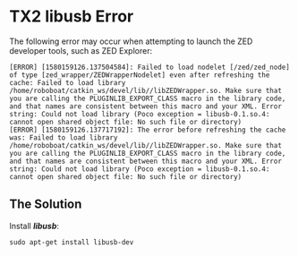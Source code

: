 # TX2 libusb Error #

The following error may occur when attempting to launch the ZED developer tools, such as ZED Explorer:

```
[ERROR] [1580159126.137504584]: Failed to load nodelet [/zed/zed_node] of type [zed_wrapper/ZEDWrapperNodelet] even after refreshing the cache: Failed to load library /home/roboboat/catkin_ws/devel/lib//libZEDWrapper.so. Make sure that you are calling the PLUGINLIB_EXPORT_CLASS macro in the library code, and that names are consistent between this macro and your XML. Error string: Could not load library (Poco exception = libusb-0.1.so.4: cannot open shared object file: No such file or directory)
[ERROR] [1580159126.137717192]: The error before refreshing the cache was: Failed to load library /home/roboboat/catkin_ws/devel/lib//libZEDWrapper.so. Make sure that you are calling the PLUGINLIB_EXPORT_CLASS macro in the library code, and that names are consistent between this macro and your XML. Error string: Could not load library (Poco exception = libusb-0.1.so.4: cannot open shared object file: No such file or directory)
```

## The Solution ##

Install ***libusb***:

```
sudo apt-get install libusb-dev
```
